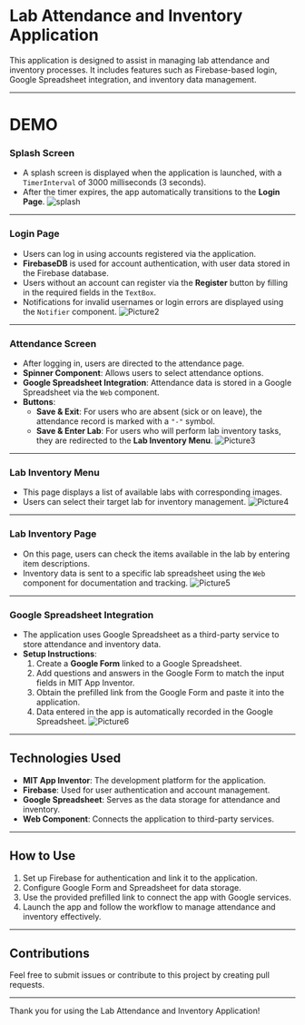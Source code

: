 # Lab Attendance and Inventory Application

This application is designed to assist in managing lab attendance and inventory processes. It includes features such as Firebase-based login, Google Spreadsheet integration, and inventory data management.

---

# DEMO

### **Splash Screen**
- A splash screen is displayed when the application is launched, with a `TimerInterval` of 3000 milliseconds (3 seconds). 
- After the timer expires, the app automatically transitions to the **Login Page**.
![splash](https://github.com/user-attachments/assets/5efaa79b-d1fe-47c3-887c-6b127b252266)

---

### **Login Page**
- Users can log in using accounts registered via the application.
- **FirebaseDB** is used for account authentication, with user data stored in the Firebase database.
- Users without an account can register via the **Register** button by filling in the required fields in the `TextBox`.
- Notifications for invalid usernames or login errors are displayed using the `Notifier` component.
![Picture2](https://github.com/user-attachments/assets/4ec4cf47-f120-43aa-bb7a-8a397a6a7eaf)

---

### **Attendance Screen**
- After logging in, users are directed to the attendance page.
- **Spinner Component**: Allows users to select attendance options.
- **Google Spreadsheet Integration**: Attendance data is stored in a Google Spreadsheet via the `Web` component.
- **Buttons**:
  - **Save & Exit**: For users who are absent (sick or on leave), the attendance record is marked with a `"-"` symbol.
  - **Save & Enter Lab**: For users who will perform lab inventory tasks, they are redirected to the **Lab Inventory Menu**.
![Picture3](https://github.com/user-attachments/assets/f429baa0-2ba8-4d0f-86d9-dc90d64477f2)

---

### **Lab Inventory Menu**
- This page displays a list of available labs with corresponding images.
- Users can select their target lab for inventory management.
![Picture4](https://github.com/user-attachments/assets/9e2bccb3-b822-49ae-a558-500d8a8a5d22)

---

### **Lab Inventory Page**
- On this page, users can check the items available in the lab by entering item descriptions.
- Inventory data is sent to a specific lab spreadsheet using the `Web` component for documentation and tracking.
![Picture5](https://github.com/user-attachments/assets/58a2f3c1-a19e-47b8-bf19-bc096b5f1cc8)

---

### **Google Spreadsheet Integration**
- The application uses Google Spreadsheet as a third-party service to store attendance and inventory data.
- **Setup Instructions**:
  1. Create a **Google Form** linked to a Google Spreadsheet.
  2. Add questions and answers in the Google Form to match the input fields in MIT App Inventor.
  3. Obtain the prefilled link from the Google Form and paste it into the application.
  4. Data entered in the app is automatically recorded in the Google Spreadsheet.
![Picture6](https://github.com/user-attachments/assets/442707c0-f582-4855-93f5-f3d924620c4d)

---

## **Technologies Used**
- **MIT App Inventor**: The development platform for the application.
- **Firebase**: Used for user authentication and account management.
- **Google Spreadsheet**: Serves as the data storage for attendance and inventory.
- **Web Component**: Connects the application to third-party services.

---

## **How to Use**
1. Set up Firebase for authentication and link it to the application.
2. Configure Google Form and Spreadsheet for data storage.
3. Use the provided prefilled link to connect the app with Google services.
4. Launch the app and follow the workflow to manage attendance and inventory effectively.

---

## **Contributions**
Feel free to submit issues or contribute to this project by creating pull requests.

---

Thank you for using the Lab Attendance and Inventory Application!
